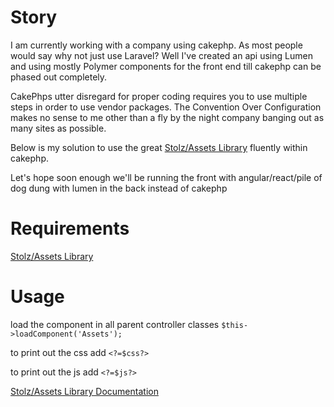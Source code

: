 Story
=====
I am currently working with a company using cakephp. As most people would say why not just use Laravel? Well I've created an api using Lumen and using mostly Polymer components for the front end till cakephp can be phased out completely. 

CakePhps utter disregard for proper coding requires you to use multiple steps in order to use vendor packages. The Convention Over Configuration makes no sense to me other than a fly by the night company banging out as many sites as possible.

Below is my solution to use the great [Stolz/Assets Library](https://github.com/Stolz/Assets) fluently within cakephp.

Let's hope soon enough we'll be running the front with angular/react/pile of dog dung with lumen in the back instead of cakephp 


Requirements
=============
[Stolz/Assets Library](https://github.com/Stolz/Assets)


Usage
=====

load the component in all parent controller classes
`$this->loadComponent('Assets');`

to print out the css add
`<?=$css?>`

to print out the js add
`<?=$js?>`

[Stolz/Assets Library Documentation](https://github.com/Stolz/Assets/blob/master/README.md)
